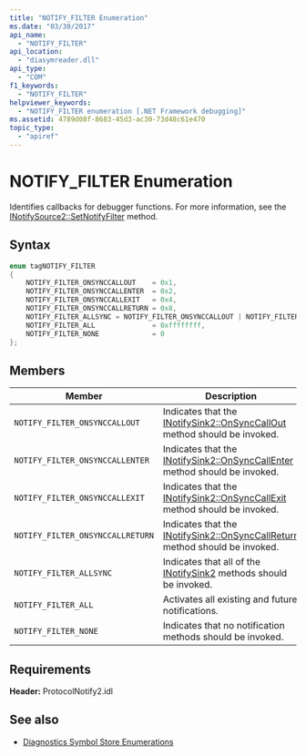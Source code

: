 ```yaml
---
title: "NOTIFY_FILTER Enumeration"
ms.date: "03/30/2017"
api_name: 
  - "NOTIFY_FILTER"
api_location: 
  - "diasymreader.dll"
api_type: 
  - "COM"
f1_keywords: 
  - "NOTIFY_FILTER"
helpviewer_keywords: 
  - "NOTIFY_FILTER enumeration [.NET Framework debugging]"
ms.assetid: 4789d08f-8683-45d3-ac30-73d48c61e470
topic_type: 
  - "apiref"
---
```

# NOTIFY_FILTER Enumeration
Identifies callbacks for debugger functions. For more information, see the [INotifySource2::SetNotifyFilter](../../../../docs/framework/unmanaged-api/diagnostics/inotifysource2-setnotifyfilter-method.md) method.  
  
## Syntax  
  
```cpp  
enum tagNOTIFY_FILTER  
{  
    NOTIFY_FILTER_ONSYNCCALLOUT    = 0x1,  
    NOTIFY_FILTER_ONSYNCCALLENTER  = 0x2,  
    NOTIFY_FILTER_ONSYNCCALLEXIT   = 0x4,  
    NOTIFY_FILTER_ONSYNCCALLRETURN = 0x8,  
    NOTIFY_FILTER_ALLSYNC = NOTIFY_FILTER_ONSYNCCALLOUT | NOTIFY_FILTER_ONSYNCCALLENTER | NOTIFY_FILTER_ONSYNCCALLEXIT | NOTIFY_FILTER_ONSYNCCALLRETURN,  
    NOTIFY_FILTER_ALL              = 0xffffffff,  
    NOTIFY_FILTER_NONE             = 0  
};  
```  
  
## Members  
  
|Member|Description|  
|------------|-----------------|  
|`NOTIFY_FILTER_ONSYNCCALLOUT`|Indicates that the [INotifySink2::OnSyncCallOut](../../../../docs/framework/unmanaged-api/diagnostics/inotifysink2-onsynccallout-method.md) method should be invoked.|  
|`NOTIFY_FILTER_ONSYNCCALLENTER`|Indicates that the [INotifySink2::OnSyncCallEnter](../../../../docs/framework/unmanaged-api/diagnostics/inotifysink2-onsynccallenter-method.md) method should be invoked.|  
|`NOTIFY_FILTER_ONSYNCCALLEXIT`|Indicates that the [INotifySink2::OnSyncCallExit](../../../../docs/framework/unmanaged-api/diagnostics/inotifysink2-onsynccallexit-method.md) method should be invoked.|  
|`NOTIFY_FILTER_ONSYNCCALLRETURN`|Indicates that the [INotifySink2::OnSyncCallReturn](../../../../docs/framework/unmanaged-api/diagnostics/inotifysink2-onsynccallreturn-method.md) method should be invoked.|  
|`NOTIFY_FILTER_ALLSYNC`|Indicates that all of the [INotifySink2](../../../../docs/framework/unmanaged-api/diagnostics/inotifysink2-interface.md) methods should be invoked.|  
|`NOTIFY_FILTER_ALL`|Activates all existing and future notifications.|  
|`NOTIFY_FILTER_NONE`|Indicates that no notification methods should be invoked.|  
  
## Requirements  
 **Header:** ProtocolNotify2.idl  
  
## See also

- [Diagnostics Symbol Store Enumerations](../../../../docs/framework/unmanaged-api/diagnostics/diagnostics-symbol-store-enumerations.md)
